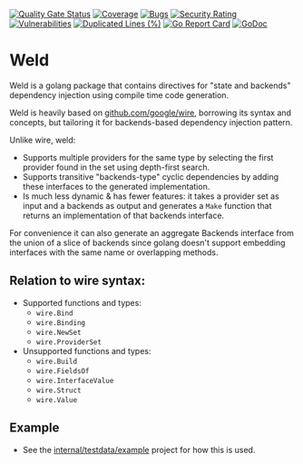 [![Quality Gate Status](https://sonarcloud.io/api/project_badges/measure?project=luno_weld&metric=alert_status)](https://sonarcloud.io/summary/new_code?id=luno_weld)
[![Coverage](https://sonarcloud.io/api/project_badges/measure?project=luno_weld&metric=coverage)](https://sonarcloud.io/summary/new_code?id=luno_weld)
[![Bugs](https://sonarcloud.io/api/project_badges/measure?project=luno_weld&metric=bugs)](https://sonarcloud.io/summary/new_code?id=luno_weld)
[![Security Rating](https://sonarcloud.io/api/project_badges/measure?project=luno_weld&metric=security_rating)](https://sonarcloud.io/summary/new_code?id=luno_weld)
[![Vulnerabilities](https://sonarcloud.io/api/project_badges/measure?project=luno_weld&metric=vulnerabilities)](https://sonarcloud.io/summary/new_code?id=luno_weld)
[![Duplicated Lines (%)](https://sonarcloud.io/api/project_badges/measure?project=luno_weld&metric=duplicated_lines_density)](https://sonarcloud.io/summary/new_code?id=luno_weld)
[![Go Report Card](https://goreportcard.com/badge/github.com/luno/weld)](https://goreportcard.com/report/github.com/luno/weld)
[![GoDoc](https://godoc.org/github.com/luno/weld?status.png)](https://godoc.org/github.com/luno/weld)

# Weld

Weld is a golang package that contains directives for "state and backends" dependency injection using compile time code generation.

Weld is heavily based on [github.com/google/wire](https://github.com/google/wire), borrowing its syntax and concepts, but tailoring it for backends-based dependency injection pattern. 

Unlike wire, weld:
- Supports multiple providers for the same type by selecting the first provider found in the set using depth-first search.
- Supports transitive "backends-type" cyclic dependencies by adding these interfaces to the generated implementation. 
- Is much less dynamic & has fewer features: it takes a provider set as input and a backends as output and generates a `Make` function that returns an implementation of that backends interface.

For convenience it can also generate an aggregate Backends interface from the union of a slice of backends since golang doesn't support embedding interfaces with the same name or overlapping methods.

## Relation to wire syntax:
- Supported functions and types:
  - `wire.Bind`
  - `wire.Binding`
  - `wire.NewSet`
  - `wire.ProviderSet`
- Unsupported functions and types: 
  - `wire.Build` 
  - `wire.FieldsOf`
  - `wire.InterfaceValue`
  - `wire.Struct`
  - `wire.Value`

## Example
- See the [internal/testdata/example](./internal/testdata/example) project for how this is used.
